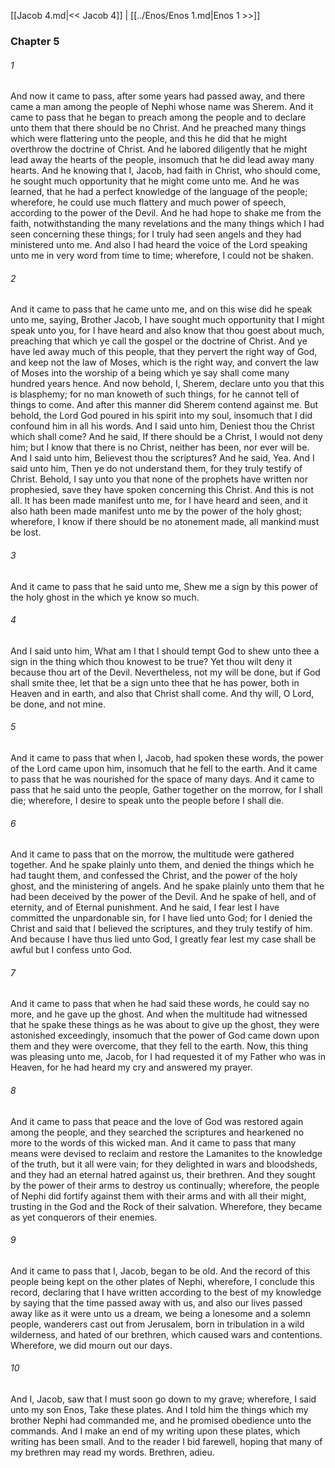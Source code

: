 [[Jacob 4.md|<< Jacob 4]]  |  [[../Enos/Enos 1.md|Enos 1 >>]]

### Chapter 5
###### 1
And now it came to pass, after some years had passed away, and there came a man among the people of Nephi whose name was Sherem. And it came to pass that he began to preach among the people and to declare unto them that there should be no Christ. And he preached many things which were flattering unto the people, and this he did that he might overthrow the doctrine of Christ. And he labored diligently that he might lead away the hearts of the people, insomuch that he did lead away many hearts. And he knowing that I, Jacob, had faith in Christ, who should come, he sought much opportunity that he might come unto me. And he was learned, that he had a perfect knowledge of the language of the people; wherefore, he could use much flattery and much power of speech, according to the power of the Devil. And he had hope to shake me from the faith, notwithstanding the many revelations and the many things which I had seen concerning these things; for I truly had seen angels and they had ministered unto me. And also I had heard the voice of the Lord speaking unto me in very word from time to time; wherefore, I could not be shaken.

###### 2
And it came to pass that he came unto me, and on this wise did he speak unto me, saying, Brother Jacob, I have sought much opportunity that I might speak unto you, for I have heard and also know that thou goest about much, preaching that which ye call the gospel or the doctrine of Christ. And ye have led away much of this people, that they pervert the right way of God, and keep not the law of Moses, which is the right way, and convert the law of Moses into the worship of a being which ye say shall come many hundred years hence. And now behold, I, Sherem, declare unto you that this is blasphemy; for no man knoweth of such things, for he cannot tell of things to come. And after this manner did Sherem contend against me. But behold, the Lord God poured in his spirit into my soul, insomuch that I did confound him in all his words. And I said unto him, Deniest thou the Christ which shall come? And he said, If there should be a Christ, I would not deny him; but I know that there is no Christ, neither has been, nor ever will be. And I said unto him, Believest thou the scriptures? And he said, Yea. And I said unto him, Then ye do not understand them, for they truly testify of Christ. Behold, I say unto you that none of the prophets have written nor prophesied, save they have spoken concerning this Christ. And this is not all. It has been made manifest unto me, for I have heard and seen, and it also hath been made manifest unto me by the power of the holy ghost; wherefore, I know if there should be no atonement made, all mankind must be lost.

###### 3
And it came to pass that he said unto me, Shew me a sign by this power of the holy ghost in the which ye know so much.

###### 4
And I said unto him, What am I that I should tempt God to shew unto thee a sign in the thing which thou knowest to be true? Yet thou wilt deny it because thou art of the Devil. Nevertheless, not my will be done, but if God shall smite thee, let that be a sign unto thee that he has power, both in Heaven and in earth, and also that Christ shall come. And thy will, O Lord, be done, and not mine.

###### 5
And it came to pass that when I, Jacob, had spoken these words, the power of the Lord came upon him, insomuch that he fell to the earth. And it came to pass that he was nourished for the space of many days. And it came to pass that he said unto the people, Gather together on the morrow, for I shall die; wherefore, I desire to speak unto the people before I shall die.

###### 6
And it came to pass that on the morrow, the multitude were gathered together. And he spake plainly unto them, and denied the things which he had taught them, and confessed the Christ, and the power of the holy ghost, and the ministering of angels. And he spake plainly unto them that he had been deceived by the power of the Devil. And he spake of hell, and of eternity, and of Eternal punishment. And he said, I fear lest I have committed the unpardonable sin, for I have lied unto God; for I denied the Christ and said that I believed the scriptures, and they truly testify of him. And because I have thus lied unto God, I greatly fear lest my case shall be awful but I confess unto God.

###### 7
And it came to pass that when he had said these words, he could say no more, and he gave up the ghost. And when the multitude had witnessed that he spake these things as he was about to give up the ghost, they were astonished exceedingly, insomuch that the power of God came down upon them and they were overcome, that they fell to the earth. Now, this thing was pleasing unto me, Jacob, for I had requested it of my Father who was in Heaven, for he had heard my cry and answered my prayer.

###### 8
And it came to pass that peace and the love of God was restored again among the people, and they searched the scriptures and hearkened no more to the words of this wicked man. And it came to pass that many means were devised to reclaim and restore the Lamanites to the knowledge of the truth, but it all were vain; for they delighted in wars and bloodsheds, and they had an eternal hatred against us, their brethren. And they sought by the power of their arms to destroy us continually; wherefore, the people of Nephi did fortify against them with their arms and with all their might, trusting in the God and the Rock of their salvation. Wherefore, they became as yet conquerors of their enemies.

###### 9
And it came to pass that I, Jacob, began to be old. And the record of this people being kept on the other plates of Nephi, wherefore, I conclude this record, declaring that I have written according to the best of my knowledge by saying that the time passed away with us, and also our lives passed away like as it were unto us a dream, we being a lonesome and a solemn people, wanderers cast out from Jerusalem, born in tribulation in a wild wilderness, and hated of our brethren, which caused wars and contentions. Wherefore, we did mourn out our days.

###### 10
And I, Jacob, saw that I must soon go down to my grave; wherefore, I said unto my son Enos, Take these plates. And I told him the things which my brother Nephi had commanded me, and he promised obedience unto the commands. And I make an end of my writing upon these plates, which writing has been small. And to the reader I bid farewell, hoping that many of my brethren may read my words. Brethren, adieu.